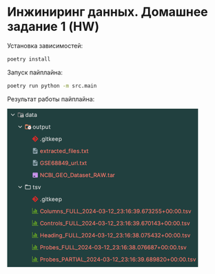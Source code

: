# Инжиниринг данных. Домашнее задание 1 (HW)

Установка зависимостей:
```bash
poetry install
```

Запуск пайплайна:
```bash
poetry run python -m src.main
```


Результат работы пайплайна:

![work_result_info.png](work_result_info.png)


